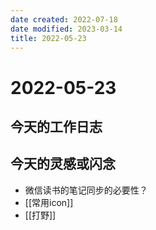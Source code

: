 ```yaml
---
date created: 2022-07-18
date modified: 2023-03-14
title: 2022-05-23
---
```


# 2022-05-23

## 今天的工作日志

## 今天的灵感或闪念

- 微信读书的笔记同步的必要性？
- [[常用icon]]
- [[打野]]
